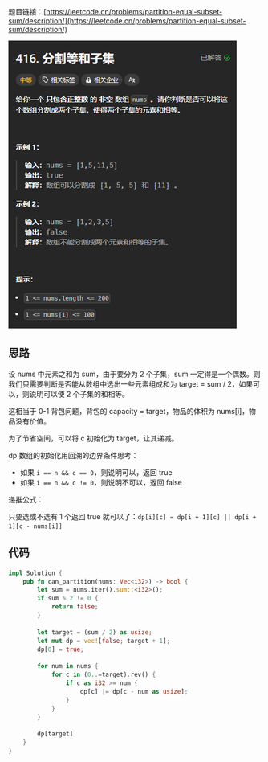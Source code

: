 题目链接：[https://leetcode.cn/problems/partition-equal-subset-sum/description/](https://leetcode.cn/problems/partition-equal-subset-sum/description/)

![](../../../../../images/2024/1734334491586-436aab37-6bc5-4dea-9301-9a77d01008db.png)

## 思路
设 nums 中元素之和为 sum，由于要分为 2 个子集，sum 一定得是一个偶数。则我们只需要判断是否能从数组中选出一些元素组成和为 target = sum / 2，如果可以，则说明可以使 2 个子集的和相等。

这相当于 0-1 背包问题，背包的 capacity = target，物品的体积为 nums[i]，物品没有价值。

为了节省空间，可以将 c 初始化为 target，让其递减。

dp 数组的初始化用回溯的边界条件思考：

+ 如果 `i == n && c == 0`，则说明可以，返回 true
+ 如果 `i == n && c != 0`，则说明不可以，返回 false

递推公式：

只要选或不选有 1 个返回 true 就可以了：`dp[i][c] = dp[i + 1][c] || dp[i + 1][c - nums[i]]`

## 代码
```rust
impl Solution {
    pub fn can_partition(nums: Vec<i32>) -> bool {
        let sum = nums.iter().sum::<i32>();
        if sum % 2 != 0 {
            return false;
        }

        let target = (sum / 2) as usize;
        let mut dp = vec![false; target + 1];
        dp[0] = true;

        for num in nums {
            for c in (0..=target).rev() {
                if c as i32 >= num {
                    dp[c] |= dp[c - num as usize];
                }
            }
        }

        dp[target]
    }
}
```

